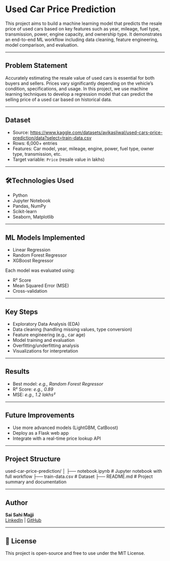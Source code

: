 # Used Car Price Prediction

This project aims to build a machine learning model that predicts the resale price of used cars based on key features such as year, mileage, fuel type, transmission, power, engine capacity, and ownership type. It demonstrates an end-to-end ML workflow including data cleaning, feature engineering, model comparison, and evaluation.

---

## Problem Statement

Accurately estimating the resale value of used cars is essential for both buyers and sellers. Prices vary significantly depending on the vehicle’s condition, specifications, and usage. In this project, we use machine learning techniques to develop a regression model that can predict the selling price of a used car based on historical data.

---

## Dataset

- Source: https://www.kaggle.com/datasets/avikasliwal/used-cars-price-prediction/data?select=train-data.csv
- Rows: 6,000+ entries
- Features: Car model, year, mileage, engine, power, fuel type, owner type, transmission, etc.
- Target variable: `Price` (resale value in lakhs)

---

## 🛠Technologies Used

- Python
- Jupyter Notebook
- Pandas, NumPy
- Scikit-learn
- Seaborn, Matplotlib

---

## ML Models Implemented

- Linear Regression
- Random Forest Regressor
- XGBoost Regressor

Each model was evaluated using:
- R² Score
- Mean Squared Error (MSE)
- Cross-validation

---

## Key Steps

- Exploratory Data Analysis (EDA)
- Data cleaning (handling missing values, type conversion)
- Feature engineering (e.g., car age)
- Model training and evaluation
- Overfitting/underfitting analysis
- Visualizations for interpretation

---

## Results

- Best model: *e.g., Random Forest Regressor*
- R² Score: *e.g., 0.89*
- MSE: *e.g., 1.2 lakhs²*

---

## Future Improvements

- Use more advanced models (LightGBM, CatBoost)
- Deploy as a Flask web app
- Integrate with a real-time price lookup API

---

## Project Structure

used-car-price-prediction/
│
├── notebook.ipynb # Jupyter notebook with full workflow
├── train-data.csv # Dataset
├── README.md # Project summary and documentation


---

## Author

**Sai Sahi Majji**  
[LinkedIn](www.linkedin.com/in/sai-sahi-ml-ai) | [GitHub](https://github.com/SahiMLE)

---

## 📜 License

This project is open-source and free to use under the MIT License.


